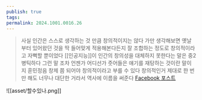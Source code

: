 ```yaml
---
publish: true
tags: 
permalink: 2024.1001.0016.26
---
```

> 사실 인간은 스스로 생각하는 것 만큼 창의적이지는 않다 가만 생각해보면 옛날부터 있어왔던 것을 딱 들어맞게 적용해본다든지 잘 조합하는 정도로 창의적이라고 자뻑할 뿐이었다 [[인공지능]]이 인간의 창의성을 대체하지 못한다는 말은 중2병틱하다 그런 말 조차 언젠가 어디선가 줏어들은 얘기를 재탕하는 것이란 말이지 훈민정음 창제 쯤 되어야 창의적이라고 부를 수 있다 창의적인거 제대로 한 번만 해도 너무나 대단한 거라서 역사에 이름을 써준다
> [Facebook 포스트](https://www.facebook.com/share/p/PDy6d1X9gJZiVzCg/)

![[asset/할수있나.png]]